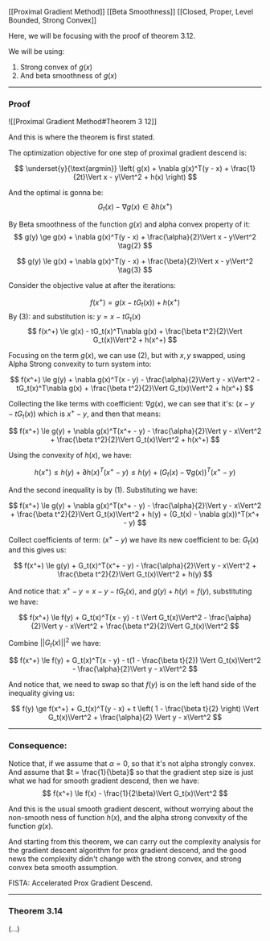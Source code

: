 [[Proximal Gradient Method]]
[[Beta Smoothness]]
[[Closed, Proper, Level Bounded, Strong Convex]]

Here, we will be focusing with the proof of theorem 3.12. 

We will be using: 
1. Strong convex of $g(x)$ 
2. And beta smoothness of $g(x)$


---
### Proof

![[Proximal Gradient Method#Theorem 3 12]]

And this is where the theorem is first stated. 

The optimization objective for one step of proximal gradient descend is: 

$$
\underset{y}{\text{argmin}}
\left(
    g(x) + \nabla g(x)^T(y - x) + \frac{1}{2t}\Vert x - y\Vert^2 + h(x)
\right)
$$

And the optimal is gonna be: 
$$
G_t(x) - \nabla g(x) \in \partial h(x^+) \tag{1}
$$

By Beta smoothness of the function $g(x)$ and alpha convex property of it: 
$$
g(y) \ge g(x) + \nabla g(x)^T(y - x) + \frac{\alpha}{2}\Vert x - y\Vert^2
\tag{2}
$$

$$
g(y) \le g(x) + \nabla g(x)^T(y - x) + \frac{\beta}{2}\Vert x - y\Vert^2
\tag{3}
$$

Consider the objective value at after the iterations: 

$$
f(x^+) = g(x - tG_t(x)) + h(x^+)
$$
By (3): and substitution is: $y = x - tG_t(x)$
$$
f(x^+) \le g(x) - tG_t(x)^T\nabla g(x) + \frac{\beta t^2}{2}\Vert G_t(x)\Vert^2 + h(x^+)
$$

Focusing on the term $g(x)$, we can use (2), but with $x, y$ swapped, using Alpha Strong convexity to turn system into: 

$$
f(x^+) \le g(y) + \nabla g(x)^T(x - y) - \frac{\alpha}{2}\Vert y - x\Vert^2 - tG_t(x)^T\nabla g(x) + \frac{\beta t^2}{2}\Vert G_t(x)\Vert^2 + h(x^+)
$$

Collecting the like terms with coefficient: $\nabla g(x)$, we can see that it's: $(x - y - tG_t(x))$ which is $x^+ - y$, and then that means: 

$$
f(x^+) \le g(y) + \nabla g(x)^T(x^+ - y) - \frac{\alpha}{2}\Vert y - x\Vert^2 + \frac{\beta t^2}{2}\Vert G_t(x)\Vert^2 + h(x^+)
$$

Using the convexity of $h(x)$, we have: 

$$
h(x^+) \le h(y) + \partial h(x)^T(x^+ - y) \le h(y) + (G_t(x) - \nabla g(x))^T(x^+ - y)
$$

And the second inequality is by (1). Substituting we have: 

$$
f(x^+) \le g(y) + \nabla g(x)^T(x^+ - y) - \frac{\alpha}{2}\Vert y - x\Vert^2 + \frac{\beta t^2}{2}\Vert G_t(x)\Vert^2 + h(y) + (G_t(x) - \nabla g(x))^T(x^+ - y)
$$

Collect coefficients of term: $(x^+ - y)$ we have its new coefficient to be: $G_t(x)$ and this gives us: 

$$
f(x^+) \le g(y) + G_t(x)^T(x^+ - y) - \frac{\alpha}{2}\Vert y - x\Vert^2 + \frac{\beta t^2}{2}\Vert G_t(x)\Vert^2 + h(y)
$$

And notice that: $x^+ - y = x - y - tG_t(x)$, and $g(y) + h(y) = f(y)$, substituting we have: 

$$
f(x^+) \le f(y) + G_t(x)^T(x - y) - t \Vert G_t(x)\Vert^2 - \frac{\alpha}{2}\Vert y - x\Vert^2 + \frac{\beta t^2}{2}\Vert G_t(x)\Vert^2
$$

Combine $||G_t(x)||^2$ we have: 

$$
f(x^+) \le f(y) + G_t(x)^T(x - y) - t(1 - \frac{\beta t}{2}) \Vert G_t(x)\Vert^2 - \frac{\alpha}{2}\Vert y - x\Vert^2
$$

And notice that, we need to swap so that $f(y)$ is on the left hand side of the inequality giving us: 

$$
f(y) \ge f(x^+) + G_t(x)^T(y - x) + t \left(
    1 - \frac{\beta t}{2}
\right) \Vert G_t(x)\Vert^2 + \frac{\alpha}{2} \Vert y - x\Vert^2
$$

---
### Consequence: 

Notice that, if we assume that $\alpha = 0$, so that it's not alpha strongly convex. And assume that $t = \frac{1}{\beta}$ so that the gradient step size is just what we had for smooth gradient descend, then we have: 
$$
f(x^+) \le f(x) - \frac{1}{2\beta}\Vert G_t(x)\Vert^2
$$

And this is the usual smooth gradient descent, without worrying about the non-smooth ness of function $h(x)$, and the alpha strong convexity of the function $g(x)$. 

And starting from this theorem, we can carry out the complexity analysis for the gradient descent algorithm for prox gradient descend, and the good news the complexity didn't change with the strong convex, and strong convex beta smooth assumption. 

FISTA: Accelerated Prox Gradient Descend.


---
### Theorem 3.14

(...)